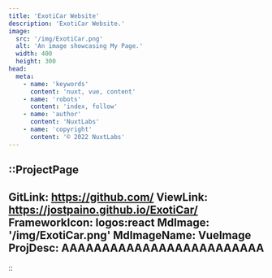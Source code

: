 ```yaml
---
title: 'ExotiCar Website'
description: 'ExotiCar Website.'
image:
  src: '/img/ExotiCar.png'
  alt: 'An image showcasing My Page.'
  width: 400
  height: 300
head:
  meta:
    - name: 'keywords'
      content: 'nuxt, vue, content'
    - name: 'robots'
      content: 'index, follow'
    - name: 'author'
      content: 'NuxtLabs'
    - name: 'copyright'
      content: '© 2022 NuxtLabs'
---
```


::ProjectPage
---
GitLink: https://github.com/
ViewLink: https://jostpaino.github.io/ExotiCar/
FrameworkIcon:  logos:react
MdImage: '/img/ExotiCar.png'
MdImageName: VueImage
ProjDesc: AAAAAAAAAAAAAAAAAAAAAAAAA
---

::
